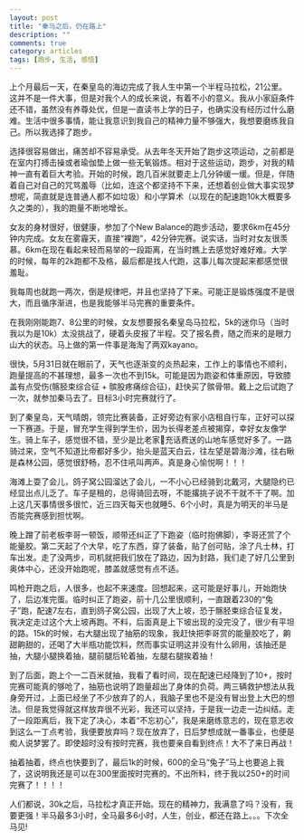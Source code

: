 ```yaml
---
layout: post
title: "秦马之后，仍在路上"
description: ""
comments: true
category: articles
tags: [跑步, 生活, 感悟]
---
```

上个月最后一天，在秦皇岛的海边完成了我人生中第一个半程马拉松，21公里。这并不是一件大事，但是对我个人的成长来说，有着不小的意义。我从小家庭条件还不错，虽然没有养尊处优，但是一直读书上学的日子，也确实没有经历过什么磨难。生活中很多事情，能让我意识到我自己的精神力量不够强大，我想要磨练我自己。所以我选择了跑步。

选择很容易做出，痛苦却不容易承受。从去年冬天开始了跑步这项运动，之前都是在室内打搏击操或者瑜伽垫上做一些无氧锻炼。相对于这些运动，跑步，对我的精神一直有着巨大考验。开始的时候，跑几百米就要走上几分钟缓一缓。但是，伴随着自己对自己的咒骂羞辱（比如，连这个都坚持不下来，还想着创业做大事实现梦想呢，简直就是连普通人都不如垃圾）和小学算术（以现在的配速跑10k大概要多久之类的），我的跑量不断地增长。

女友的身材很好，很健康，参加了个New Balance的跑步活动，要求6km在45分钟内完成。女友在雾霾天，直接“裸跑”，42分钟完赛。说实话，当时对女友很羡慕。6km在现在看起来轻而易举的一段距离，在当时瞧上去感觉好难好难。大学的时候，每年的2k跑都不及格，最后都是找人代跑，这事儿每次提起来都感觉很羞耻。

我每周也就跑一两次，倒是规律吧，并且也坚持了下来。可能正是锻炼强度不是很大，而且循序渐进，也是我能够半马完赛的重要条件。


在我刚刚能跑7、8公里的时候，女友想要报名秦皇岛马拉松，5k的迷你马（当时我以为是10k）太没挑战了，硬着头皮报了半程。交了报名费，随之而来的是眼力山大的状态。马上做的第一件事是海淘了两双kayano。

很快，5月31日就在眼前了，天气也逐渐变的炎热起来，工作上的事情也不顺利，跑量提高的不甚理想，最多一次也不到15k。可能是因为跑姿和体重原因，导致膝盖有点受伤(髂胫束综合征 + 髌股疼痛综合征)，赶快买了髌骨带。戴上之后试跑了一次，就参加秦马去了。目标3小时完赛就行了。

到了秦皇岛，天气晴朗，领完比赛装备，正好旁边有家小店租自行车，正好可以探一下赛道。于是，冒充学生得到学生价，因为长得老差点被揭穿，幸好女友像学生。骑上车子，感觉很不错，至少是比老家充话费送的山地车感觉好多了。一路骑过来，空气不知道比帝都好多少，抬头是蓝天白云，往左望是碧海沙滩，往右瞅是森林公园，感觉很舒畅，忍不住吼叫两声。真是身心愉悦啊！！！

海滩上耍了会儿，鸽子窝公园溜达了会儿，一不小心已经骑到北戴河，大腿隐约已经显出点儿乏了。车子是租的，总得骑回去呀，不能撂挑子说不干就不干了啊。加上这几天事情很多很忙，近三四天每天也就睡5、6个小时，真是为明天的半马是否能完赛感到担忧啊。

晚上蹭了前老板李哥一顿饭，顺带还纠正了下跑姿（临时抱佛脚），李哥还赏了个能量胶。第二天起了个大早，吃了东西，穿了装备，贴了创可贴，涂了凡士林，打车出发。走了没两步，司机就把我们放在了路边，因为封路，我们走了好几公里到奥体中心，还没开始跑呢，膝盖就感觉有点不适。

鸣枪开跑之后，人很多，也起不来速度。回想起来，这可能是好事儿，开始跑快了，后边准完蛋。临时纠正了跑姿，前十几公里很顺利，一直跟着230的“兔子”跑，配速7左右，直到鸽子窝公园，出现了大上坡，恐于髂胫束综合征复发，我决定走过这个大上坡再跑。不料，后面真是上下坡出现的没完没了，很少有平坦的路。15k的时候，右大腿出现了抽筋的现象，我赶快把李哥赏的能量胶吃了，齁甜齁甜的，还喝了大半瓶功能饮料，然而事实证明这并没有什么卵用，该抽还是抽，大腿小腿换着抽，腿前腿后轮着抽，左腿右腿挨着抽！

到了后面，跑上个一二百米就抽，我看了看时间，现在配速已经降到了10+，按时完赛可能真的够呛了，抽筋也说明了跑量超出了身体的负荷。两三辆救护想法从我身旁开过，上面已经坐了不少放弃了的人，我脑子里也不是没有冒出登上大巴的想法。但是我觉得就这样放弃很不光彩，我还可以坚持，于是我一边走一边纠结。走了一段距离后，我下定了决心，本着“不忘初心”，我是来磨练意志的，现在意志收到这么一丁点考验，我便要放弃吗？现在放弃了，日后梦想成就一番事业，也便是痴人说梦罢了。即使超时没有按时完赛，我也要亲自看到终点！大不了来日再战！

抽着抽着，终点也快要到了，最后1k的时候，600的全马“兔子”马上也要追上我了，这说明我还是可以在300里面按时完赛的。不出所料，终于我以250+的时间完赛了！！！！

人们都说，30k之后，马拉松才真正开始。现在的精神力，我满意了吗？没有，我要更强！半马最多3小时，全马最多6小时，人生，创业，都还在路上。。。下次全马见!